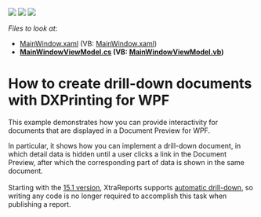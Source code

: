 <!-- default badges list -->
![](https://img.shields.io/endpoint?url=https://codecentral.devexpress.com/api/v1/VersionRange/128599843/11.2.5%2B)
[![](https://img.shields.io/badge/Open_in_DevExpress_Support_Center-FF7200?style=flat-square&logo=DevExpress&logoColor=white)](https://supportcenter.devexpress.com/ticket/details/E3249)
[![](https://img.shields.io/badge/📖_How_to_use_DevExpress_Examples-e9f6fc?style=flat-square)](https://docs.devexpress.com/GeneralInformation/403183)
<!-- default badges end -->
<!-- default file list -->
*Files to look at*:

* [MainWindow.xaml](./CS/MainWindow.xaml) (VB: [MainWindow.xaml](./VB/MainWindow.xaml))
* **[MainWindowViewModel.cs](./CS/MainWindowViewModel.cs) (VB: [MainWindowViewModel.vb](./VB/MainWindowViewModel.vb))**
<!-- default file list end -->
# How to create drill-down documents with DXPrinting for WPF


<p>This example demonstrates how you can provide interactivity for documents that are displayed in a Document Preview for WPF.</p>
<p>In particular, it shows how you can implement a drill-down document, in which detail data is hidden until a user clicks a link in the Document Preview, after which the corresponding part of data is shown in the same document.<br><br>Starting with the <a href="https://www.devexpress.com/Subscriptions/New2015-1.xml?product=reporting">15.1 version</a>, XtraReports supports <a href="https://documentation.devexpress.com/#XtraReports/CustomDocument115622">automatic drill-down</a>, so writing any code is no longer required to accomplish this task when publishing a report.</p>

<br/>



